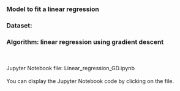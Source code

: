 
### Model to fit a linear regression 
### Dataset:
### Algorithm: linear regression using gradient descent 
<br/>
<br/>
Jupyter Notebook file: Linear_regression_GD.ipynb
<br/>
<br/>
You can display the Jupyter Notebook code by clicking on the file.
